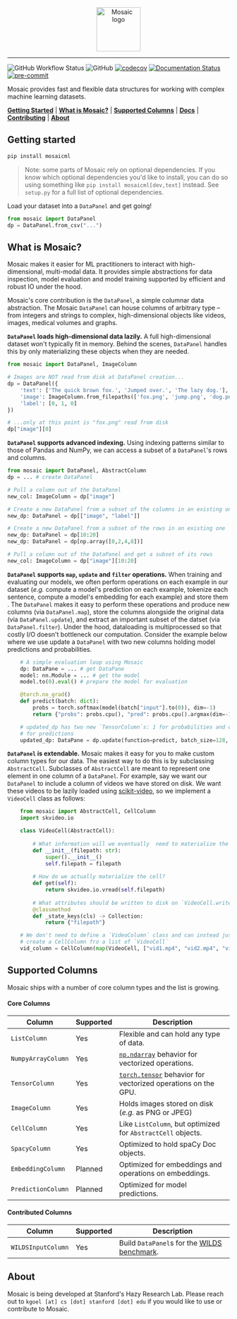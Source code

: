 
<div align="center">
    <img src="docs/mosaic.png" height=100 alt="Mosaic logo"/>
</div>

-----

![GitHub Workflow Status](https://img.shields.io/github/workflow/status/robustness-gym/mosaic/CI)
![GitHub](https://img.shields.io/github/license/robustness-gym/mosaic)
[![codecov](https://codecov.io/gh/robustness-gym/mosaic/branch/main/graph/badge.svg?token=MOLQYUSYQU)](https://codecov.io/gh/robustness-gym/mosaic)
[![Documentation Status](https://readthedocs.org/projects/mosaic/badge/?version=latest)](https://mosaic.readthedocs.io/en/latest/?badge=latest)
[![pre-commit](https://img.shields.io/badge/pre--commit-enabled-brightgreen?logo=pre-commit&logoColor=white)](https://github.com/pre-commit/pre-commit)

Mosaic provides fast and flexible data structures for working with complex machine learning datasets. 

[**Getting Started**](#getting-started)
| [**What is Mosaic?**](#what-is-mosaic)
| [**Supported Columns**](#supported-columns)
| [**Docs**](https://mosaic.readthedocs.io/en/latest/index.html)
| [**Contributing**](CONTRIBUTING.md)
| [**About**](#about)


## Getting started
```bash
pip install mosaicml
``` 
> Note: some parts of Mosaic rely on optional dependencies. If you know which optional dependencies you'd like to install, you can do so using something like `pip install mosaicml[dev,text]` instead. See `setup.py` for a full list of optional dependencies.   
 
Load your dataset into a `DataPanel` and get going!
```python
from mosaic import DataPanel
dp = DataPanel.from_csv("...")
```


## What is Mosaic?
Mosaic makes it easier for ML practitioners to interact with high-dimensional, multi-modal data. It provides simple abstractions for data inspection, model evaluation and model training supported by efficient and robust IO under the hood.  

Mosaic's core contribution is the `DataPanel`, a simple columnar data abstraction. The Mosaic `DataPanel` can house columns of arbitrary type – from integers and strings to complex, high-dimensional objects like videos, images, medical volumes and graphs. 

**`DataPanel` loads high-dimensional data lazily.**     A full high-dimensional dataset won't typically fit in memory. Behind the scenes, `DataPanel` handles this by only materializing these objects when they are needed. 
```python
from mosaic import DataPanel, ImageColumn

# Images are NOT read from disk at DataPanel creation...
dp = DataPanel({
    'text': ['The quick brown fox.', 'Jumped over.', 'The lazy dog.'],
    'image': ImageColumn.from_filepaths(['fox.png', 'jump.png', 'dog.png']),
    'label': [0, 1, 0]
}) 

# ...only at this point is "fox.png" read from disk
dp["image"][0]
```

**`DataPanel` supports advanced indexing.**  Using indexing patterns similar to those of Pandas and NumPy, we can access a subset of a `DataPanel`'s rows and columns. 
```python
from mosaic import DataPanel, AbstractColumn
dp = ... # create DataPanel

# Pull a column out of the DataPanel
new_col: ImageColumn = dp["image"]

# Create a new DataPanel from a subset of the columns in an existing one
new_dp: DataPanel = dp[["image", "label"]] 

# Create a new DataPanel from a subset of the rows in an existing one
new_dp: DataPanel = dp[10:20] 
new_dp: DataPanel = dp[np.array([0,2,4,8])]

# Pull a column out of the DataPanel and get a subset of its rows 
new_col: ImageColumn = dp["image"][10:20]
```

**`DataPanel` supports `map`, `update` and `filter` operations.**  When training and evaluating our models, we often perform operations on each example in our dataset (*e.g.* compute a model's prediction on each example, tokenize each sentence, compute a model's embedding for each example) and store them . The `DataPanel` makes it easy to perform these operations and produce new columns (via `DataPanel.map`), store the columns alongside the original data (via `DataPanel.update`), and extract an important subset of the datset (via `DataPanel.filter`). Under the hood, dataloading is multiprocessed so that costly I/O doesn't bottleneck our computation. Consider the example below where we use update a `DataPanel` with two new columns holding model predictions and probabilities.  
```python
    # A simple evaluation loop using Mosaic 
    dp: DataPane = ... # get DataPane
    model: nn.Module = ... # get the model
    model.to(0).eval() # prepare the model for evaluation

    @torch.no_grad()
    def predict(batch: dict):
        probs = torch.softmax(model(batch["input"].to(0)), dim=-1)
        return {"probs": probs.cpu(), "pred": probs.cpu().argmax(dim=-1)}

    # updated_dp has two new `TensorColumn`s: 1 for probabilities and one
    # for predictions
    updated_dp: DataPane = dp.update(function=predict, batch_size=128, batched=True)
```

**`DataPanel` is extendable.** Mosaic makes it easy for you to make custom column types for our data. The easiest way to do this is by subclassing `AbstractCell`. Subclasses of `AbstractCell` are meant to represent one element in one column of a `DataPanel`. For example, say we want our `DataPanel` to include a column of videos we have stored on disk. We want these videos to be lazily loaded using [scikit-video](http://www.scikit-video.org/stable/index.html), so we implement a `VideoCell` class as follows: 
```python
    from mosaic import AbstractCell, CellColumn
    import skvideo.io

    class VideoCell(AbstractCell):
        
        # What information will we eventually  need to materialize the cell? 
        def __init__(filepath: str):
            super().__init__()
            self.filepath = filepath
        
        # How do we actually materialize the cell?
        def get(self):
            return skvideo.io.vread(self.filepath)
        
        # What attributes should be written to disk on `VideoCell.write`?
        @classmethod
        def _state_keys(cls) -> Collection:
            return {"filepath"}

    # We don't need to define a `VideoColumn` class and can instead just
    # create a CellColumn fro a list of `VideoCell`
    vid_column = CellColumn(map(VideoCell, ["vid1.mp4", "vid2.mp4", "vid3.mp4"]))
```
## Supported Columns
Mosaic ships with a number of core column types and the list is growing.
#### Core Columns
| Column             | Supported | Description                                                  |
|--------------------|-----------|--------------------------------------------------------------|
| `ListColumn`       | Yes       | Flexible and can hold any type of data.                      |
| `NumpyArrayColumn` | Yes       | [`np.ndarray`](https://numpy.org/doc/stable/reference/generated/numpy.ndarray.html) behavior for vectorized operations.               |
| `TensorColumn`     | Yes       | [`torch.tensor`](https://pytorch.org/docs/stable/tensors.html) behavior for vectorized operations on the GPU.    |
| `ImageColumn`      | Yes       | Holds images stored on disk (*e.g.* as PNG or JPEG)                              |
| `CellColumn`       | Yes       | Like `ListColumn`, but optimized for `AbstractCell` objects. |
| `SpacyColumn`      | Yes       | Optimized to hold spaCy Doc objects.                         |
| `EmbeddingColumn`  | Planned   | Optimized for embeddings and operations on embeddings.       |
| `PredictionColumn` | Planned   | Optimized for model predictions.                                   |

#### Contributed Columns
| Column             | Supported | Description                                                  |
|--------------------|-----------|--------------------------------------------------------------|
| `WILDSInputColumn`       | Yes       | Build `DataPanel`s for the [WILDS benchmark](https://wilds.stanford.edu/).|


## About
Mosaic is being developed at Stanford's Hazy Research Lab. Please reach out to `kgoel [at] cs [dot] stanford [dot] edu` if you would like to use or contribute to Mosaic.
